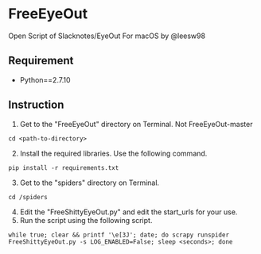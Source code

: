 # FreeEyeOut
Open Script of Slacknotes/EyeOut For macOS by @leesw98

## Requirement
 - Python==2.7.10

## Instruction
1. Get to the "FreeEyeOut" directory on Terminal. Not FreeEyeOut-master
```
cd <path-to-directory>
```
2. Install the required libraries. Use the following command.
```
pip install -r requirements.txt
```
3. Get to the "spiders" directory on Terminal.
```
cd /spiders
```
4. Edit the "FreeShittyEyeOut.py" and edit the start_urls for your use. 
5. Run the script using the following script. 
```
while true; clear && printf '\e[3J'; date; do scrapy runspider FreeShittyEyeOut.py -s LOG_ENABLED=False; sleep <seconds>; done
```



